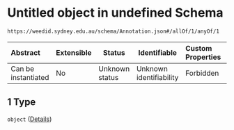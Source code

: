 # Untitled object in undefined Schema

```txt
https://weedid.sydney.edu.au/schema/Annotation.json#/allOf/1/anyOf/1
```




| Abstract            | Extensible | Status         | Identifiable            | Custom Properties | Additional Properties | Access Restrictions | Defined In                                                                        |
| :------------------ | ---------- | -------------- | ----------------------- | :---------------- | --------------------- | ------------------- | --------------------------------------------------------------------------------- |
| Can be instantiated | No         | Unknown status | Unknown identifiability | Forbidden         | Allowed               | none                | [Annotation.schema.json\*](out/out/Annotation.schema.json "open original schema") |

## 1 Type

`object` ([Details](annotation-2-allof-1-anyof-1.md))
